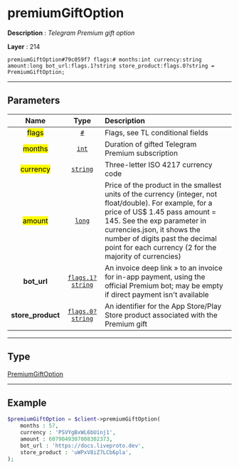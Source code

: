 # premiumGiftOption

**Description** : *Telegram Premium gift option*

**Layer** : 214

```tl
premiumGiftOption#79c059f7 flags:# months:int currency:string amount:long bot_url:flags.1?string store_product:flags.0?string = PremiumGiftOption;
```

---

## Parameters

| Name | Type | Description |
| :---: | :---: | :--- |
| <mark>flags</mark> | [`#`](type/#) | Flags, see TL conditional fields |
| <mark>months</mark> | [`int`](type/int) | Duration of gifted Telegram Premium subscription |
| <mark>currency</mark> | [`string`](type/string) | Three-letter ISO 4217 currency code |
| <mark>amount</mark> | [`long`](type/long) | Price of the product in the smallest units of the currency (integer, not float/double). For example, for a price of US$ 1.45 pass amount = 145. See the exp parameter in currencies.json, it shows the number of digits past the decimal point for each currency (2 for the majority of currencies) |
| **bot_url** | [`flags.1?string`](type/string) | An invoice deep link » to an invoice for in-app payment, using the official Premium bot; may be empty if direct payment isn't available |
| **store_product** | [`flags.0?string`](type/string) | An identifier for the App Store/Play Store product associated with the Premium gift |

---

## Type

[PremiumGiftOption](type/PremiumGiftOption)

---

## Example

```php
$premiumGiftOption = $client->premiumGiftOption(
	months : 57,
	currency : 'PSVYgBxWL6bUinj1',
	amount : 6079049307008302373,
	bot_url : 'https://docs.liveproto.dev',
	store_product : 'uWPxV8iZ7LCb6pla',
);
```